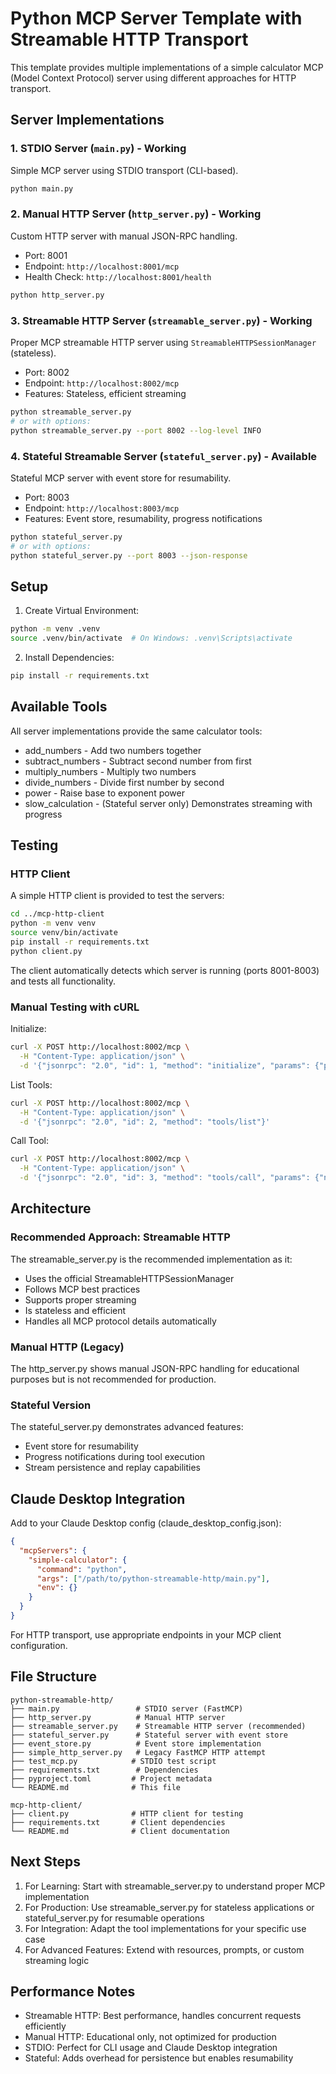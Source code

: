 # Python MCP Server Template with Streamable HTTP Transport

This template provides multiple implementations of a simple calculator MCP (Model Context Protocol) server using different approaches for HTTP transport.

## Server Implementations

### 1. STDIO Server (`main.py`) - Working
Simple MCP server using STDIO transport (CLI-based).
```bash
python main.py
```

### 2. Manual HTTP Server (`http_server.py`) - Working  
Custom HTTP server with manual JSON-RPC handling.
- Port: 8001
- Endpoint: `http://localhost:8001/mcp`
- Health Check: `http://localhost:8001/health`

```bash
python http_server.py
```

### 3. Streamable HTTP Server (`streamable_server.py`) - Working
Proper MCP streamable HTTP server using `StreamableHTTPSessionManager` (stateless).
- Port: 8002  
- Endpoint: `http://localhost:8002/mcp`
- Features: Stateless, efficient streaming

```bash
python streamable_server.py
# or with options:
python streamable_server.py --port 8002 --log-level INFO
```

### 4. Stateful Streamable Server (`stateful_server.py`) - Available
Stateful MCP server with event store for resumability.
- Port: 8003
- Endpoint: `http://localhost:8003/mcp` 
- Features: Event store, resumability, progress notifications

```bash
python stateful_server.py
# or with options:
python stateful_server.py --port 8003 --json-response
```

## Setup

1. Create Virtual Environment:
```bash
python -m venv .venv
source .venv/bin/activate  # On Windows: .venv\Scripts\activate
```

2. Install Dependencies:
```bash
pip install -r requirements.txt
```

## Available Tools

All server implementations provide the same calculator tools:

- add_numbers - Add two numbers together
- subtract_numbers - Subtract second number from first  
- multiply_numbers - Multiply two numbers
- divide_numbers - Divide first number by second
- power - Raise base to exponent power
- slow_calculation - (Stateful server only) Demonstrates streaming with progress

## Testing

### HTTP Client
A simple HTTP client is provided to test the servers:

```bash
cd ../mcp-http-client
python -m venv venv
source venv/bin/activate
pip install -r requirements.txt
python client.py
```

The client automatically detects which server is running (ports 8001-8003) and tests all functionality.

### Manual Testing with cURL

Initialize:
```bash
curl -X POST http://localhost:8002/mcp \
  -H "Content-Type: application/json" \
  -d '{"jsonrpc": "2.0", "id": 1, "method": "initialize", "params": {"protocolVersion": "2024-11-05", "capabilities": {}, "clientInfo": {"name": "test", "version": "1.0"}}}'
```

List Tools:
```bash
curl -X POST http://localhost:8002/mcp \
  -H "Content-Type: application/json" \
  -d '{"jsonrpc": "2.0", "id": 2, "method": "tools/list"}'
```

Call Tool:
```bash
curl -X POST http://localhost:8002/mcp \
  -H "Content-Type: application/json" \
  -d '{"jsonrpc": "2.0", "id": 3, "method": "tools/call", "params": {"name": "add_numbers", "arguments": {"a": 5, "b": 3}}}'
```

## Architecture

### Recommended Approach: Streamable HTTP
The streamable_server.py is the recommended implementation as it:
- Uses the official StreamableHTTPSessionManager
- Follows MCP best practices
- Supports proper streaming
- Is stateless and efficient
- Handles all MCP protocol details automatically

### Manual HTTP (Legacy)
The http_server.py shows manual JSON-RPC handling for educational purposes but is not recommended for production.

### Stateful Version
The stateful_server.py demonstrates advanced features:
- Event store for resumability
- Progress notifications during tool execution
- Stream persistence and replay capabilities

## Claude Desktop Integration

Add to your Claude Desktop config (claude_desktop_config.json):

```json
{
  "mcpServers": {
    "simple-calculator": {
      "command": "python",
      "args": ["/path/to/python-streamable-http/main.py"],
      "env": {}
    }
  }
}
```

For HTTP transport, use appropriate endpoints in your MCP client configuration.

## File Structure

```
python-streamable-http/
├── main.py                 # STDIO server (FastMCP)
├── http_server.py          # Manual HTTP server  
├── streamable_server.py    # Streamable HTTP server (recommended)
├── stateful_server.py      # Stateful server with event store
├── event_store.py          # Event store implementation
├── simple_http_server.py   # Legacy FastMCP HTTP attempt
├── test_mcp.py            # STDIO test script
├── requirements.txt        # Dependencies
├── pyproject.toml         # Project metadata
└── README.md              # This file

mcp-http-client/
├── client.py              # HTTP client for testing
├── requirements.txt       # Client dependencies  
└── README.md              # Client documentation
```

## Next Steps

1. For Learning: Start with streamable_server.py to understand proper MCP implementation
2. For Production: Use streamable_server.py for stateless applications or stateful_server.py for resumable operations
3. For Integration: Adapt the tool implementations for your specific use case
4. For Advanced Features: Extend with resources, prompts, or custom streaming logic

## Performance Notes

- Streamable HTTP: Best performance, handles concurrent requests efficiently
- Manual HTTP: Educational only, not optimized for production
- STDIO: Perfect for CLI usage and Claude Desktop integration
- Stateful: Adds overhead for persistence but enables resumability
